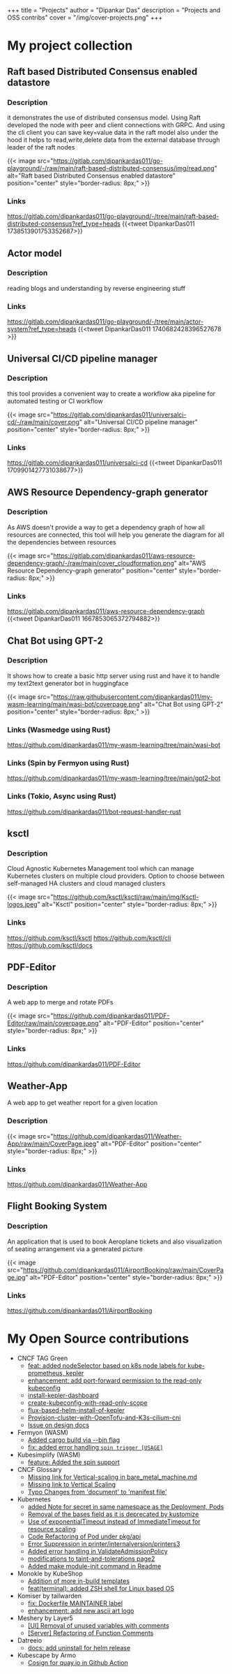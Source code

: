 
+++
title = "Projects"
author = "Dipankar Das"
description = "Projects and OSS contribs"
cover = "/img/cover-projects.png"
+++

# My project collection

## Raft based Distributed Consensus enabled datastore

### Description
it demonstrates the use of distributed consensus model. Using Raft developed the node with peer and client connections with GRPC.
And using the cli client you can save key=value data in the raft model
also under the hood it helps to read,write,delete data from the external database through leader of the raft nodes

{{< image src="https://gitlab.com/dipankardas011/go-playground/-/raw/main/raft-based-distributed-consensus/img/read.png" alt="Raft based Distributed Consensus enabled datastore" position="center" style="border-radius: 8px;" >}}


### Links
https://gitlab.com/dipankardas011/go-playground/-/tree/main/raft-based-distributed-consensus?ref_type=heads
{{<tweet DipankarDas011 1738513901753352687>}}

## Actor model

### Description
reading blogs and understanding by reverse engineering stuff


### Links
https://gitlab.com/dipankardas011/go-playground/-/tree/main/actor-system?ref_type=heads
{{<tweet DipankarDas011 1740682428396527678 >}}


## Universal CI/CD pipeline manager

### Description

this tool provides a convenient way to create a workflow aka pipeline for automated testing or CI workflow

{{< image src="https://gitlab.com/dipankardas011/universalci-cd/-/raw/main/cover.png" alt="Universal CI/CD pipeline manager" position="center" style="border-radius: 8px;" >}}


### Links
https://gitlab.com/dipankardas011/universalci-cd
{{<tweet DipankarDas011 1709901427731038677>}}

## AWS Resource Dependency-graph generator

### Description

As AWS doesn't provide a way to get a dependency graph of how all resources are connected,
this tool will help you generate the diagram for all the dependencies between resources

{{< image src="https://gitlab.com/dipankardas011/aws-resource-dependency-graph/-/raw/main/cover_cloudformation.png" alt="AWS Resource Dependency-graph generator" position="center" style="border-radius: 8px;" >}}


### Links
https://gitlab.com/dipankardas011/aws-resource-dependency-graph
{{<tweet DipankarDas011 1667853065372794882>}}

## Chat Bot using GPT-2

### Description

It shows how to create a basic http server using rust and have it to handle my text2text generator bot in huggingface

{{< image src="https://raw.githubusercontent.com/dipankardas011/my-wasm-learning/main/wasi-bot/coverpage.png" alt="Chat Bot using GPT-2" position="center" style="border-radius: 8px;" >}}

### Links (Wasmedge using Rust)
https://github.com/dipankardas011/my-wasm-learning/tree/main/wasi-bot

### Links (Spin by Fermyon using Rust)
https://github.com/dipankardas011/my-wasm-learning/tree/main/gpt2-bot

### Links (Tokio, Async using Rust)
https://github.com/dipankardas011/bot-request-handler-rust


## ksctl

### Description

Cloud Agnostic Kubernetes Management tool which can manage Kubernetes clusters on multiple cloud providers. Option to choose between self-managed HA clusters and cloud managed clusters

{{< image src="https://github.com/ksctl/ksctl/raw/main/img/Ksctl-logos.jpeg" alt="Ksctl" position="center" style="border-radius: 8px;" >}}

### Links
https://github.com/ksctl/ksctl
https://github.com/ksctl/cli
https://github.com/ksctl/docs


## PDF-Editor

### Description

A web app to merge and rotate PDFs

{{< image src="https://github.com/dipankardas011/PDF-Editor/raw/main/coverpage.png" alt="PDF-Editor" position="center" style="border-radius: 8px;" >}}

### Links
https://github.com/dipankardas011/PDF-Editor


## Weather-App

A web app to get weather report for a given location

### Description

{{< image src="https://github.com/dipankardas011/Weather-App/raw/main/CoverPage.jpeg" alt="PDF-Editor" position="center" style="border-radius: 8px;" >}}

### Links
https://github.com/dipankardas011/Weather-App

## Flight Booking System

### Description

An application that is used to book Aeroplane tickets and also visualization of seating arrangement via a generated picture

{{< image src="https://github.com/dipankardas011/AirportBooking/raw/main/CoverPage.jpg" alt="PDF-Editor" position="center" style="border-radius: 8px;" >}}

### Links
https://github.com/dipankardas011/AirportBooking

# My Open Source contributions

- CNCF TAG Green
  - [feat: added nodeSelector based on k8s node labels for kube-prometheus, kepler](https://github.com/cncf-tags/green-reviews-tooling/pull/44)
  - [enhancement: add port-forward permission to the read-only kubeconfig](https://github.com/cncf-tags/green-reviews-tooling/pull/35)
  - [install-kepler-dashboard](https://github.com/cncf-tags/green-reviews-tooling/pull/22)
  - [create-kubeconfig-with-read-only-scope](https://github.com/cncf-tags/green-reviews-tooling/pull/23)
  - [flux-based-helm-install-of-kepler](https://github.com/cncf-tags/green-reviews-tooling/pull/17)
  - [Provision-cluster-with-OpenTofu-and-K3s-cilium-cni](https://github.com/cncf-tags/green-reviews-tooling/pull/6)
  - [Issue on design docs](https://github.com/cncf-tags/green-reviews-tooling/issues/1)
- Fermyon (WASM)
  - [Added cargo build via --bin flag](https://github.com/fermyon/developer/pull/744)
  - [fix: added error handling `spin trigger [USAGE]`](https://github.com/fermyon/spin/pull/1671)
- Kubesimplify (WASM)
  - [feature: Added the spin support](https://github.com/kubesimplify/website/pull/233)
- CNCF Glossary
  - [Missing link for Vertical-scaling in bare_metal_machine.md](https://github.com/cncf/glossary/pull/628)
  - [Missing link to Vertical Scaling](https://github.com/cncf/glossary/pull/634)
  - [Typo Changes from 'document' to 'manifest file'](https://github.com/cncf/glossary/pull/635)
- Kubernetes
  - [added Note for secret in same namespace as the Deployment, Pods](https://github.com/kubernetes/website/pull/42329)
  - [Removal of the bases field as it is deprecated by kustomize](https://github.com/kubernetes-sigs/node-feature-discovery/pull/1246)
  - [Use of exponentialTimeout instead of ImmediateTimeout for resource scaling](https://github.com/kubernetes/kubernetes/pull/116961)
  - [Code Refactoring of Pod under pkg/api](https://github.com/kubernetes/kubernetes/pull/112085)
  - [Error Suppression in printer/internalversion/printers3](https://github.com/kubernetes/kubernetes/pull/113870)
  - [Added error handling in ValidateAdmissionPolicy](https://github.com/kubernetes/kubernetes/pull/114894)
  - [modifications to taint-and-tolerations page2](https://github.com/kubernetes/website/pull/34067)
  - [Added make module-init command in Readme](https://github.com/kubernetes/website/pull/36667)
- Monokle by KubeShop
  - [Addition of more in-build templates](https://github.com/kubeshop/monokle-default-templates-plugin/pull/4)
  - [feat(terminal): added ZSH shell for Linux based OS ](https://github.com/kubeshop/monokle/pull/2308)
- Komiser by tailwarden
  - [fix: Dockerfile MAINTAINER label](https://github.com/tailwarden/komiser/pull/835)
  - [enhancement: add new ascii art logo](https://github.com/tailwarden/komiser/pull/833)
- Meshery by Layer5
  - [\[UI\] Removal of unused variables with comments](https://github.com/meshery/meshery/pull/6422)
  - [\[Server\] Refactoring of Function Comments](https://github.com/meshery/meshery/pull/6421)
- Datreeio
  - [docs: add uninstall for helm release](https://github.com/datreeio/admission-webhook-datree/pull/77)
- Kubescape by Armo
  - [Cosign for quay.io in Github Action](https://github.com/kubescape/kubescape/pull/826)

